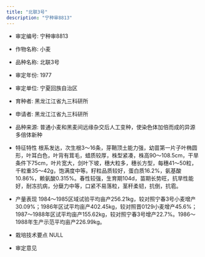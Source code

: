 ```yaml
---
title: "北联3号"
description: "宁种审8813"
---
```

* 审定编号:  宁种审8813

*  作物名称:  小麦

*  品种名称:  北联3号

*  审定年份:  1977

*  审定单位:  宁夏回族自治区

* 育种者:  黑龙江江省九三科研所

*  申请者:  黑龙江江省九三科研所

*  品种来源:  普通小麦和黑麦间远缘杂交后人工变种，使染色体加倍而成的异源多倍体新种

*  特征特性
根系发达，次生根3～16条，芽鞘顶土能力强，幼苗第一片子叶椭圆形，叶耳白色，叶背有茸毛，蜡质较厚，株型紧凑，株高90～108.5cm，干旱条件下75cm，叶片宽大，剑叶下坡，穗大粒多，穗长方型，每穗41～50粒，千粒重35～42g，饱满度中等。籽粒品质较好，蛋白质16.2%，氨基酸10.86%，赖氨酸0.315%。春性较强，生育期104d，苗期长势旺，抗旱性能好，耐冻抗病，分蘖力中等，口紧不易落粒，茎秆柔韧，抗倒，抗雹。

*  产量表现
1984～1985区域试验平均亩产256.21kg，较对照宁春3号小麦增产30.09%；1986年区试平均亩产402.45kg，较对照晋0129小麦增产45.6%；1987～1988年区试平均亩产155.62kg，较对照宁春3号增产22.7%。1986～1988年生产示范平均亩产226.99kg。

*  栽培技术要点
NULL

*  审定意见


